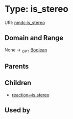 
# Type: is_stereo




URI: [nmdc:is_stereo](https://microbiomedata/meta/is_stereo)


## Domain and Range

None ->  <sub>OPT</sub> [Boolean](types/Boolean.md)

## Parents


## Children

 *  [reaction➞is stereo](reaction_is_stereo.md)

## Used by

